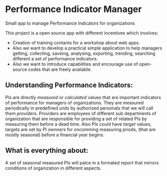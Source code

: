 # Performance Indicator Manager
Small app to manage Performance Indicators for organizations 

This project is a open source app with different incentives which involves: 
  - Creation of training contants for a workshop about web apps. 
  - Also we want to develop a practical simple application to help managers getting, collecting, saveing, analysing, exporting, trending, searching different a set of performance indicators.
  - Also we want to introduce capabilities and encourage use of open-source codes that are freely avaliable.  
  
## Understanding Performance Indicators:
  PIs are directly *measured* or *calculated* values that are important indicators of performance for managers of organizations. They are measured periodically in predefined *units* by authorized personals that we will call them *providers*. Providers are employees of different sub departments of organization that are responsible for providing a set of related PIs by measuring them before a dead time. Also PIs could have *target* values, targets are set by PI *ownners* for oncomming measuring priods, (that are mostly seasonal) before a financial year begins.

## What is everything about:
  A set of seasonal measured PIs will palce in a formated report that mirrors conditions of organization in different aspects.
